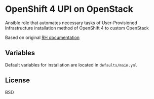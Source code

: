 OpenShift 4 UPI on OpenStack
=============================

Ansible role that automates necessary tasks of User-Provisioned Infrastructure installation method of OpenShift 4 to custom OpenStack

Based on original [RH documentation](https://docs.openshift.com/container-platform/4.6/installing/installing_openstack/installing-openstack-user.html#installation-osp-config-yaml_installing-openstack-user)

Variables
---------

Default variables for installation are located in ``defaults/main.yml``


License
-------

BSD
